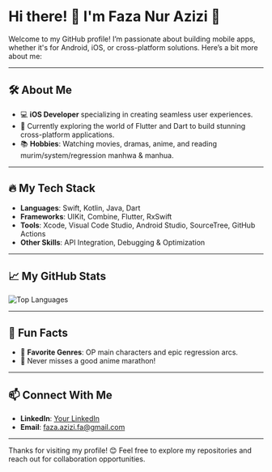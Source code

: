 # Hi there! 👋 I'm Faza Nur Azizi 🚀

Welcome to my GitHub profile! I’m passionate about building mobile apps, whether it's for Android, iOS, or cross-platform solutions. Here’s a bit more about me:

---

## 🛠️ About Me
- 💻 **iOS Developer** specializing in creating seamless user experiences.
- 🌱 Currently exploring the world of Flutter and Dart to build stunning cross-platform applications.
- 📚 **Hobbies**: Watching movies, dramas, anime, and reading murim/system/regression manhwa & manhua.

---

## 🔥 My Tech Stack
- **Languages**: Swift, Kotlin, Java, Dart
- **Frameworks**: UIKit, Combine, Flutter, RxSwift
- **Tools**: Xcode, Visual Code Studio, Android Studio, SourceTree, GitHub Actions
- **Other Skills**: API Integration, Debugging & Optimization

---

## 📈 My GitHub Stats
![Top Languages](https://github-readme-stats.vercel.app/api/top-langs/?username=FazaAzizi&layout=compact&theme=radical)

---

## 🎉 Fun Facts
- 🌌 **Favorite Genres**: OP main characters and epic regression arcs.
- 🍿 Never misses a good anime marathon!
  
---

## 📫 Connect With Me
- **LinkedIn**: [Your LinkedIn](www.linkedin.com/in/faza-azizi-836a0321b)
- **Email**: faza.azizi.fa@gmail.com

---

Thanks for visiting my profile! 😊 Feel free to explore my repositories and reach out for collaboration opportunities.
